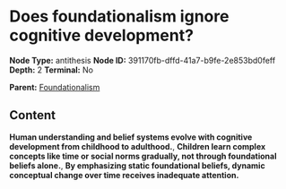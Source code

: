 # Does foundationalism ignore cognitive development?

**Node Type:** antithesis
**Node ID:** 391170fb-dffd-41a7-b9fe-2e853bd0feff
**Depth:** 2
**Terminal:** No

**Parent:** [Foundationalism](foundationalism.md)

## Content

**Human understanding and belief systems evolve with cognitive development from childhood to adulthood.**, **Children learn complex concepts like time or social norms gradually, not through foundational beliefs alone.**, **By emphasizing static foundational beliefs, dynamic conceptual change over time receives inadequate attention.**
